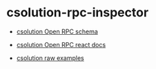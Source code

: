 # csolution-rpc-inspector

- [csolution Open RPC schema](https://github.com/brondani/csolution-rpc-inspector/blob/main/api/csolution-openrpc.json)

- [csolution Open RPC react docs](https://playground.open-rpc.org/?schemaUrl=https://raw.githubusercontent.com/brondani/csolution-rpc-inspector/refs/heads/main/api/csolution-openrpc.json&uiSchema[appBar][ui:splitView]=false&uiSchema[appBar][ui:examplesDropdown]=false)

- [csolution raw examples](https://github.com/brondani/csolution-rpc-inspector/blob/main/api/rpc-methods.md)
